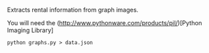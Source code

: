 Extracts rental information from graph images.

You will need the (http://www.pythonware.com/products/pil/)[Python Imaging Library]


```
python graphs.py > data.json
```
